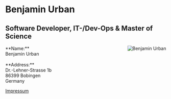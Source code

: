 # Benjamin Urban
## Software Developer, IT-/Dev-Ops & Master of Science

<img src="https://avatars1.githubusercontent.com/u/1394732?v=3&s=230" alt="Benjamin Urban" align="right"/>
**Name:**<br>
Benjamin Urban<br>
<br>
**Address:**<br>
Dr.-Lehner-Strasse 1b<br>
86399 Bobingen<br>
Germany<br>


[Impressum](Imprint.md)